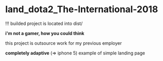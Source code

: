 # land_dota2_The-International-2018

!!! builded project is located into dist/

<b>i'm not a gamer, how you could think</b>

this project is outsource work for my previous employer

<b>completely adaptive</b> (=> iphone 5) example of simple landing page

